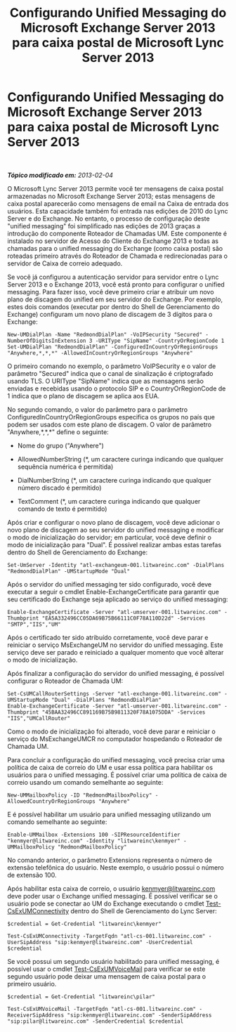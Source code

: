 ﻿---
title: Configurando Unified Messaging do Microsoft Exchange Server 2013 para caixa postal de Microsoft Lync Server 2013
TOCTitle: Configurando Unified Messaging do Microsoft Exchange Server 2013 para caixa postal de Microsoft Lync Server 2013
ms:assetid: 1be9c4f4-fd8e-4d64-9798-f8737b12e2ab
ms:mtpsurl: https://technet.microsoft.com/pt-br/library/JJ687983(v=OCS.15)
ms:contentKeyID: 49886121
ms.date: 05/19/2016
mtps_version: v=OCS.15
ms.translationtype: HT
---

# Configurando Unified Messaging do Microsoft Exchange Server 2013 para caixa postal de Microsoft Lync Server 2013

 

_**Tópico modificado em:** 2013-02-04_

O Microsoft Lync Server 2013 permite você ter mensagens de caixa postal armazenadas no Microsoft Exchange Server 2013; estas mensagens de caixa postal aparecerão como mensagens de email na Caixa de entrada dos usuários. Esta capacidade também foi entrada nas edições de 2010 do Lync Server e do Exchange. No entanto, o processo de configuração deste "unified messaging" foi simplificado nas edições de 2013 graças a introdução do componente Roteador de Chamadas UM. Este componente é instalado no servidor de Acesso do Cliente do Exchange 2013 e todas as chamadas para o unified messaging do Exchange (como caixa postal) são roteadas primeiro através do Roteador de Chamada e redirecionadas para o servidor de Caixa de correio adequado.

Se você já configurou a autenticação servidor para servidor entre o Lync Server 2013 e o Exchange 2013, você está pronto para configurar o unified messaging. Para fazer isso, você deve primeiro criar e atribuir um novo plano de discagem do unified em seu servidor do Exchange. Por exemplo, estes dois comandos (executar por dentro do Shell de Gerenciamento do Exchange) configuram um novo plano de discagem de 3 dígitos para o Exchange:

    New-UMDialPlan -Name "RedmondDialPlan" -VoIPSecurity "Secured" -NumberOfDigitsInExtension 3 -URIType "SipName" -CountryOrRegionCode 1
    Set-UMDialPlan "RedmondDialPlan" -ConfiguredInCountryOrRegionGroups "Anywhere,*,*,*" -AllowedInCountryOrRegionGroups "Anywhere"

O primeiro comando no exemplo, o parâmetro VoIPSecurity e o valor de parâmetro "Secured" indica que o canal de sinalização é criptografado usando TLS. O URIType "SipName" indica que as mensagens serão enviadas e recebidas usando o protocolo SIP e o CountryOrRegionCode de 1 indica que o plano de discagem se aplica aos EUA.

No segundo comando, o valor do parâmetro para o parâmetro ConfiguredInCountryOrRegionGroups especifica os grupos no país que podem ser usados com este plano de discagem. O valor de parâmetro "Anywhere,\*,\*,\*" define o seguinte:

  - Nome do grupo ("Anywhere")

  - AllowedNumberString (\*, um caractere curinga indicando que qualquer sequência numérica é permitida)

  - DialNumberString (\*, um caractere curinga indicando que qualquer número discado é permitido)

  - TextComment (\*, um caractere curinga indicando que qualquer comando de texto é permitido)

Após criar e configurar o novo plano de discagem, você deve adicionar o novo plano de discagem ao seu servidor do unified messaging e modificar o modo de inicialização do servidor; em particular, você deve definir o modo de inicialização para "Dual". É possível realizar ambas estas tarefas dentro do Shell de Gerenciamento do Exchange:

    Set-UmServer -Identity "atl-exchangeum-001.litwareinc.com" -DialPlans "RedmondDialPlan" -UMStartupMode "Dual"

Após o servidor do unified messaging ter sido configurado, você deve executar a seguir o cmdlet Enable-ExchangeCertificate para garantir que seu certificado do Exchange seja aplicado ao serviço do unified messaging:

    Enable-ExchangeCertificate -Server "atl-umserver-001.litwareinc.com" -Thumbprint "EA5A332496CC05DA69B75B66111C0F78A110D22d" -Services "SMTP","IIS","UM"

Após o certificado ter sido atribuído corretamente, você deve parar e reiniciar o serviço MsExchangeUM no servidor do unified messaging. Este serviço deve ser parado e reiniciado a qualquer momento que você alterar o modo de inicialização.

Após finalizar a configuração do servidor do unified messaging, é possível configurar o Roteador de Chamada UM:

    Set-CsUMCallRouterSettings -Server "atl-exchange-001.litwareinc.com" -UMStartupMode "Dual" -DialPlans "RedmondDialPlan" 
    Enable-ExchangeCertificate -Server "atl-umserver-001.litwareinc.com" -Thumbprint "45BAA32496CC891169B75B9811320F78A1075DDA" -Services "IIS","UMCallRouter"

Como o modo de inicialização foi alterado, você deve parar e reiniciar o serviço do MsExchangeUMCR no computador hospedando o Roteador de Chamada UM.

Para concluir a configuração do unified messaging, você precisa criar uma política de caixa de correio do UM e usar essa política para habilitar os usuários para o unified messaging. É possível criar uma política de caixa de correio usando um comando semelhante ao seguinte:

    New-UMMailboxPolicy -ID "RedmondMailboxPolicy" -AllowedCountryOrRegionGroups "Anywhere"

E é possível habilitar um usuário para unified messaging utilizando um comando semelhante ao seguinte:

    Enable-UMMailbox -Extensions 100 -SIPResourceIdentifier "kenmyer@litwareinc.com" -Identity "litwareinc\kenmyer" -UMMailboxPolicy "RedmondMailboxPolicy"

No comando anterior, o parâmetro Extensions representa o número de extensão telefônica do usuário. Neste exemplo, o usuário possui o número de extensão 100.

Após habilitar esta caixa de correio, o usuário kenmyer@litwareinc.com deve poder usar o Exchange unified messaging. É possível verificar se o usuário pode se conectar ao UM do Exchange executando o cmdlet [Test-CsExUMConnectivity](https://docs.microsoft.com/en-us/powershell/module/skype/Test-CsExUMConnectivity) dentro do Shell de Gerenciamento do Lync Server:

    $credential = Get-Credential "litwareinc\kenmyer"
    
    Test-CsExUMConnectivity -TargetFqdn "atl-cs-001.litwareinc.com" -UserSipAddress "sip:kenmyer@litwareinc.com" -UserCredential $credential

Se você possui um segundo usuário habilitado para unified messaging, é possível usar o cmdlet [Test-CsExUMVoiceMail](test-csexumvoicemail.md) para verificar se este segundo usuário pode deixar uma mensagem de caixa postal para o primeiro usuário.

    $credential = Get-Credential "litwareinc\pilar"
    
    Test-CsExUMVoiceMail -TargetFqdn "atl-cs-001.litwareinc.com" -ReceiverSipAddress "sip:kenmyer@litwareinc.com" -SenderSipAddress "sip:pilar@litwareinc.com" -SenderCredential $credential

